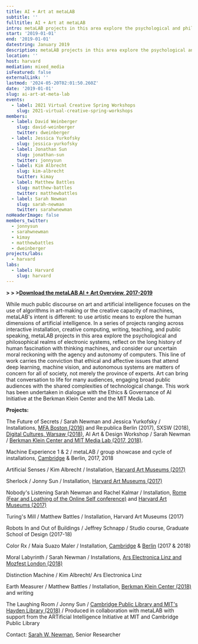 ```yaml
---
title: AI + Art at metaLAB
subtitle: ''
fulltitle: AI + Art at metaLAB
intro: metaLAB projects in this area explore the psychological and philosophical realms of electronic systems, reflect on the long history of human fascination with thinking machines, and consider our uncertain moral reckoning with the agency and autonomy of computers.
start: '2019-01-01'
end: '2019-01-01'
datestring: January 2019
description: metaLAB projects in this area explore the psychological and philosophical realms of electronic systems, reflect on the long history of human fascination with…
location: ''
host: harvard
mediation: mixed_media
isFeatured: false
externalLink: ''
lastmod: '2024-05-20T02:01:50.260Z'
date: '2019-01-01'
slug: ai-art-at-meta-lab
events:
  - label: 2021 Virtual Creative Spring Workshops
    slug: 2021-virtual-creative-spring-workshops
members:
  - label: David Weinberger
    slug: david-weinberger
    twitter: dweinberger
  - label: Jessica Yurkofsky
    slug: jessica-yurkofsky
  - label: Jonathan Sun
    slug: jonathan-sun
    twitter: jonnysun
  - label: Kim Albrecht
    slug: kim-albrecht
    twitter: kimay
  - label: Matthew Battles
    slug: matthew-battles
    twitter: matthewbattles
  - label: Sarah Newman
    slug: sarah-newman
    twitter: sarahwnewman
noHeaderImage: false
members_twitter:
  - jonnysun
  - sarahwnewman
  - kimay
  - matthewbattles
  - dweinberger
projects/labs:
  - harvard
labs:
  - label: Harvard
    slug: harvard
---
```

**> > >[Download the metaLAB AI + Art Overview, 2017-2019](https://metalabharvard.github.io/assets/projects/aiandart/metaLAB_AI+Art_Report2017-19.pdf)**

While much public discourse on art and artificial intelligence focuses on the use of algorithms in art-making or the creative capacity of machines, metaLAB's intent is different: to use artistic means to explore the human dimensions of artificial intelligence. In a series of projects ranging across interactive installation, creative computing, writing, teaching, and public speaking, metaLAB projects in this area explore the psychological and philosophical realms of electronic systems, reflect on the long history of human fascination with thinking machines, and consider our uncertain moral reckoning with the agency and autonomy of computers. This line of work carries the conviction that ethical and affective issues that attend deep learning, machine vision, and autonomous systems are matters of concern for all of society, not merely the province of experts. Art can bring that conversation to life for many audiences, engaging broad public audiences with the shared complexities of technological change. This work has been undertaken in dialogue with the Ethics & Governance of AI Initiative at the Berkman Klein Center and the MIT Media Lab.


**Projects:**

The Future of Secrets / Sarah Newman and Jessica Yurkofsky / Installations, [MFA Boston (2016)](https://mlml.io/p/the-future-of-secrets) and 
Re:publica Berlin (2017), SXSW (2018), [Digital Cultures, Warsaw (2018)](https://mlml.io/e/digital-cultures-hybrid-matter),
AI Art & Design Workshop / Sarah Newman /  [Berkman Klein Center and MIT Media Lab (2017, 2018)](https://mlml.io/p/ai-artdesign).

Machine Experience 1 & 2 / metaLAB / group showcase and cycle of installations,
[Cambridge](https://mlml.io/e/machine-experience) & Berlin, 2017, 2018

Artificial Senses / Kim Albrecht / Installation, [Harvard Art Museums (2017)](https://mlml.io/p/ai-artdesign)

Sherlock / Jonny Sun / Installation, [Harvard Art Museums (2017)](https://mlml.io/p/ai-artdesign)

Nobody's Listening Sarah Newman and Rachel Kalmar / Installation, [Rome (Fear and Loathing of the Online Self conference)](https://mlml.io/p/nobody-8217-s-listening) and [Harvard Art Museums (2017)](https://mlml.io/e/nobody-8217-s-listening-at-fear-and-loathing-of-the-online-self)

Turing's Mill / Matthew Battles / Installation, Harvard Art Museums (2017)

Robots In and Out of Buildings / Jeffrey Schnapp / Studio course, Graduate School of Design (2017-18)

Color Rx / Maia Suazo Maler / Installation, [Cambridge](https://mlml.io/e/color-rx) & [Berlin](https://mlml.io/e/machine-experience-ii) (2017 & 2018)

Moral Labyrinth / Sarah Newman / Installations, [Ars Electronica Linz and Mozfest London (2018)](https://mlml.io/e/moral-labyrinth-at-we-robot-miami)

Distinction Machine / Kim Albrecht/ Ars Electronica Linz

Earth Measurer / Matthew Battles / Installation, [Berkman Klein Center (2018)](https://mlml.io/e/earth-measurer) and writing

The Laughing Room / Jonny Sun / [Cambridge Public Library and MIT\'s Hayden Library (2018)](https://mlml.io/e/earth-measurer) / Produced in collaboration with  metaLAB with support from the ARTificial Intelligence Initiative at MIT and Cambridge Public Library

Contact: [Sarah W. Newman](mailto:snewman@metalab.harvard.edu), Senior Researcher